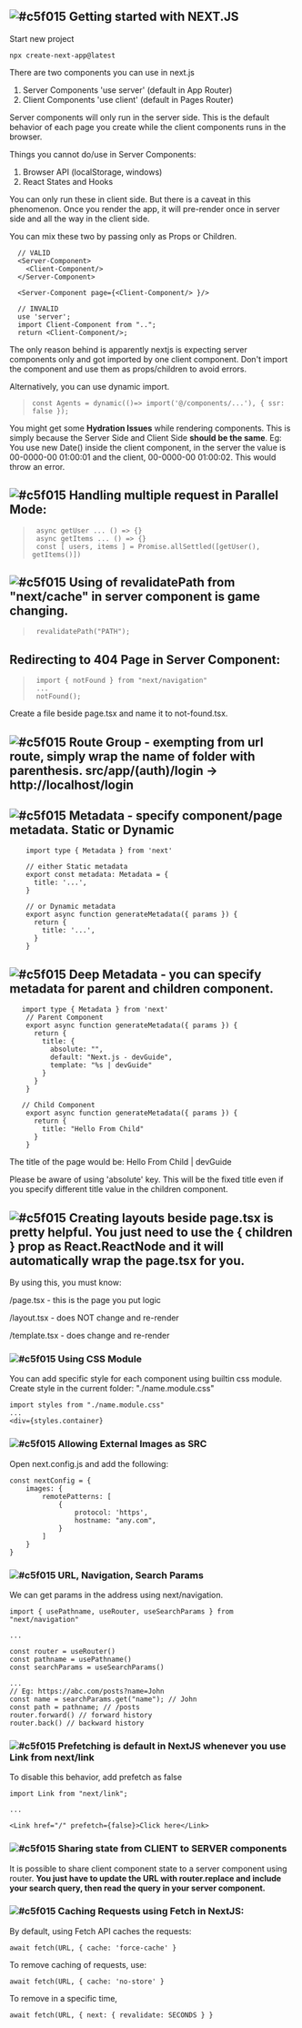 ## ![#c5f015](https://placehold.co/15x15/c5f015/c5f015.png) Getting started with NEXT.JS

Start new project

    npx create-next-app@latest

There are two components you can use in next.js

1. Server Components 'use server' (default in App Router)
2. Client Components 'use client' (default in Pages Router)

Server components will only run in the server side. This is the default behavior of each page you create while the client components runs in the browser.

Things you cannot do/use in Server Components:
  1. Browser API (localStorage, windows)
  2. React States and Hooks

You can only run these in client side.
But there is a caveat in this phenomenon. Once you render the app, it will pre-render once in server side and all the way in the client side.

You can mix these two by passing only as Props or Children.
>     
      // VALID
      <Server-Component>
        <Client-Component/>
      </Server-Component>

      <Server-Component page={<Client-Component/> }/>
      
      // INVALID
      use 'server';
      import Client-Component from "..";
      return <Client-Component/>;
      
The only reason behind is apparently nextjs is expecting server components only and got imported by one client component. Don't import the component and use them as props/children to avoid errors.

Alternatively, you can use dynamic import. 
  >     const Agents = dynamic(()=> import('@/components/...'), { ssr: false });

You might get some **Hydration Issues** while rendering components. This is simply because the Server Side and Client Side
**should be the same**. Eg: You use new Date() inside the client component, in the server the value is 00-0000-00 01:00:01 and the client, 00-0000-00 01:00:02. This would throw an error.

## ![#c5f015](https://placehold.co/15x15/c5f015/c5f015.png) Handling multiple request in Parallel Mode:
>      async getUser ... () => {}
>      async getItems ... () => {}
>      const [ users, items ] = Promise.allSettled([getUser(), getItems()]) 

## ![#c5f015](https://placehold.co/15x15/c5f015/c5f015.png) Using of revalidatePath from "next/cache" in server component is game changing.
>      revalidatePath("PATH");

## Redirecting to 404 Page in Server Component:
>      import { notFound } from "next/navigation"
>      ...
>      notFound();
Create a file beside page.tsx and name it to not-found.tsx.

## ![#c5f015](https://placehold.co/15x15/c5f015/c5f015.png) Route Group - exempting from url route, simply wrap the name of folder with parenthesis. src/app/(auth)/login -> http://localhost/login

## ![#c5f015](https://placehold.co/15x15/c5f015/c5f015.png) Metadata - specify component/page metadata. Static or Dynamic
>       
        import type { Metadata } from 'next'
 
        // either Static metadata
        export const metadata: Metadata = {
          title: '...',
        }
         
        // or Dynamic metadata
        export async function generateMetadata({ params }) {
          return {
            title: '...',
          }
        }

## ![#c5f015](https://placehold.co/15x15/c5f015/c5f015.png) Deep Metadata - you can specify metadata for parent and children component. 
>        
       import type { Metadata } from 'next'
        // Parent Component
        export async function generateMetadata({ params }) {
          return {
            title: {
              absolute: "",
              default: "Next.js - devGuide",
              template: "%s | devGuide"
            }
          }
        }

       // Child Component
        export async function generateMetadata({ params }) {
          return {
            title: "Hello From Child"
          }
        }
The title of the page would be: Hello From Child | devGuide

Please be aware of using 'absolute' key. This will be the fixed title even if you specify different title value in the children component.

## ![#c5f015](https://placehold.co/15x15/c5f015/c5f015.png) Creating layouts beside page.tsx is pretty helpful. You just need to use the { children } prop as React.ReactNode and it will automatically wrap the page.tsx for you.
By using this, you must know:

/page.tsx - this is the page you put logic

/layout.tsx - does NOT change and re-render

/template.tsx - does change and re-render


### ![#c5f015](https://placehold.co/15x15/c5f015/c5f015.png) Using CSS Module
You can add specific style for each component using builtin css module. Create style in the current folder: "./name.module.css"

    import styles from "./name.module.css"
    ...
    <div={styles.container}

### ![#c5f015](https://placehold.co/15x15/c5f015/c5f015.png) Allowing External Images as SRC

Open next.config.js and add the following:
    
    const nextConfig = {
        images: {
            remotePatterns: [
                {
                    protocol: 'https',
                    hostname: "any.com",
                }
            ]
        }
    }


### ![#c5f015](https://placehold.co/15x15/c5f015/c5f015.png) URL, Navigation, Search Params
We can get params in the address using next/navigation.

    import { usePathname, useRouter, useSearchParams } from "next/navigation"
    
    ...
    
    const router = useRouter()
    const pathname = usePathname()
    const searchParams = useSearchParams()
    
    ...
    // Eg: https://abc.com/posts?name=John
    const name = searchParams.get("name"); // John
    const path = pathname; // /posts
    router.forward() // forward history
    router.back() // backward history


### ![#c5f015](https://placehold.co/15x15/c5f015/c5f015.png) Prefetching is default in NextJS whenever you use Link from next/link
To disable this behavior, add prefetch as false
    
    import Link from "next/link";
    
    ...
    
    <Link href="/" prefetch={false}>Click here</Link>


### ![#c5f015](https://placehold.co/15x15/c5f015/c5f015.png) Sharing state from CLIENT to SERVER components
It is possible to share client component state to a server component using router. **You just have to update the URL with router.replace and include your search query, then read the query in your server component.**


### ![#c5f015](https://placehold.co/15x15/c5f015/c5f015.png) Caching Requests using Fetch in NextJS:
By default, using Fetch API caches the requests:

    await fetch(URL, { cache: 'force-cache' }

To remove caching of requests, use:

    await fetch(URL, { cache: 'no-store' }

To remove in a specific time,

    await fetch(URL, { next: { revalidate: SECONDS } }
